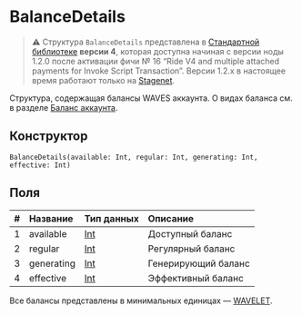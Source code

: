# BalanceDetails

> :warning: Структура `BalanceDetails` представлена в [Стандартной библиотеке](/ru/ride/script/standard-library) **версии 4**, которая доступна начиная с версии ноды 1.2.0 после активации фичи №&nbsp;16 “Ride V4 and multiple attached payments for Invoke Script Transaction”. Версии 1.2.x в настоящее время работают только на [Stagenet](/ru/blockchain/blockchain-network/stage-network).

Структура, содержащая балансы WAVES аккаунта. О видах баланса см. в разделe [Баланс аккаунта](/ru/blockchain/account/account-balance).

## Конструктор

``` ride
BalanceDetails(available: Int, regular: Int, generating: Int, effective: Int)
```

## Поля

|   #   | Название | Тип данных | Описание |
| :--- | :--- | :--- | :--- |
| 1 | available | [Int](/ru/ride/data-types/int) | Доступный баланс |
| 2 | regular | [Int](/ru/ride/data-types/int) | Регулярный баланс |
| 3 | generating | [Int](/ru/ride/data-types/int) | Генерирующий баланс |
| 4 | effective | [Int](/ru/ride/data-types/int) | Эффективный баланс |

Все балансы представлены в минимальных единицах — [WAVELET](/ru/blockchain/token/wavelet).